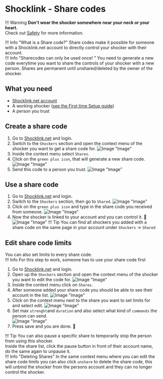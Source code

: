 # Shocklink - Share codes
!!! Warning
    **Don't wear the shocker somewhere near your neck or your heart.**  
    Check out [Safety](../safety/safety-rules.md) for more information.

!!! Info "What is a Share code?"
    Share codes make it possible for someone with a Shocklink.net account to directly control your shocker with their account.  
!!! Info "Sharecodes can only be used once! " 
    You need to generate a new code everytime you want to share the controls of your shocker with a new person.
    Shares are permanent until unshared/deleted by the owner of the shocker.


## What you need
- [Shocklink.net account](https://shocklink.net/)
- A working shocker ([see the First time Setup guide](openshock-first-setup.md))
- A person you trust

## Create a share code
1. Go to [Shocklink.net](https://shocklink.net/) and login.
2. Switch to the ``Shockers`` section and open the context menu of the shocker you want to get a share code for.
![Image "Image"](../static/guides/how-to-sharecodes/ShareCode_ContextMenuShocker.png) 
3. Inside the context menu select ``Shares``.
4. Click on the ``green plus icon``, that will generate a new share code.
![Image "Image"](../static/guides/how-to-sharecodes/ShareCode_CreateCode.png) 
5. Send this code to a person you trust.
![Image "Image"](../static/guides/how-to-sharecodes/ShareCode_FindCode.png) 

## Use a share code
1. Go to [Shocklink.net](https://shocklink.net/) and login.
2. Switch to the ``Shockers`` section, then go to ``Shared``.
![Image "Image"](../static/guides/how-to-sharecodes/ShareCode_FindAddCode.png) 
3. Click on the ``green plus icon`` and type in the share code you received from someone.
![Image "Image"](../static/guides/how-to-sharecodes/ShareCode_AddCode.png) 
4. Now the shocker is linked to your account and you can control it. 🎉
![Image "Image"](../static/guides/how-to-sharecodes/ShareCode_Added.png)
!!! Tip
    You can find all shockers you added with a share code on the same page in your account under ``Shockers`` -> ``Shared``

## Edit share code limits
You can also set limits to every share code.  
!!! Info
    For this step to work, someone has to use your share code first

1. Go to [Shocklink.net](https://shocklink.net/) and login.
2. Open up the ``Shockers`` section and open the context menu of the shocker you want to edit the code for.
![Image "Image"](../static/guides/how-to-sharecodes/ShareCode_ContextMenuShocker.png) 
3. Inside the context menu click on ``Shares``.
4. After someone added your share code you should be able to see their account in the list.
![Image "Image"](../static/guides/how-to-sharecodes/ShareCode_LinkedList.png) 
5. Click on the context menu next to the share you want to set limits for and select edit.
![Image "Image"](../static/guides/how-to-sharecodes/ShareCode_SharedContextMneu.png) 
6. Set max ``strenght``and ``duration`` and also select what kind of ``commands`` the person can send.  
![Image "Image"](../static/guides/how-to-sharecodes/ShareCode_EditLimit.png) 
7. Press save and you are done. 🎉

!!! Tip
    You can also pause a specific share to temporarily stop the person from using this shocker.  
    Inside the share list, click the pause button in front of their account name, do the same again to unpause it.  
!!! Info "Deleting Shares"
    In the same context menu where you can edit the share code limits you can also click ``unshare`` to delete the share code, this will unbind the shocker from the persons account and they can no longer control the shocker.